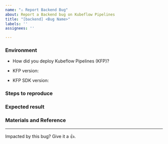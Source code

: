 ```yaml
---
name: "⚠️ Report Backend Bug"
about: Report a Backend bug on Kubeflow Pipelines
title: "[backend] <Bug Name>"
labels: ''
assignees: ''

---
```


### Environment

*  How did you deploy Kubeflow Pipelines (KFP)?
<!-- For more information, see an overview of KFP installation options: https://www.kubeflow.org/docs/pipelines/installation/overview/. -->
*  KFP version: 
<!-- Specify the version of Kubeflow Pipelines that you are using. The version number appears in the left side navigation of user interface.
To find the version number, See version number shows on bottom of KFP UI left sidenav. -->
*  KFP SDK version: 
<!-- Specify the output of the following shell command: $pip list | grep kfp -->


### Steps to reproduce

<!--
Specify how to reproduce the problem. 
This may include information such as: a description of the process, code snippets, log output, or screenshots.
-->

### Expected result

<!-- What should the correct behavior be? -->

### Materials and Reference

<!-- Help us debug this issue by providing resources such as: sample code, background context, or links to references. -->


---

<!-- Don't delete message below to encourage users to support your issue! -->
Impacted by this bug? Give it a 👍.
